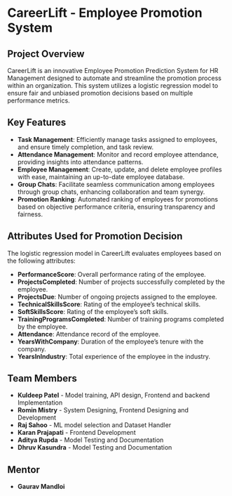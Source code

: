 # CareerLift - Employee Promotion System

## Project Overview
CareerLift is an innovative Employee Promotion Prediction System for HR Management designed to automate and streamline the promotion process within an organization. This system utilizes a logistic regression model to ensure fair and unbiased promotion decisions based on multiple performance metrics. 

## Key Features
- **Task Management**: Efficiently manage tasks assigned to employees, and ensure timely completion, and task review.
- **Attendance Management**: Monitor and record employee attendance, providing insights into attendance patterns.
- **Employee Management**: Create, update, and delete employee profiles with ease, maintaining an up-to-date employee database.
- **Group Chats**: Facilitate seamless communication among employees through group chats, enhancing collaboration and team synergy.
- **Promotion Ranking**: Automated ranking of employees for promotions based on objective performance criteria, ensuring transparency and fairness.

## Attributes Used for Promotion Decision
The logistic regression model in CareerLift evaluates employees based on the following attributes:
- **PerformanceScore**: Overall performance rating of the employee.
- **ProjectsCompleted**: Number of projects successfully completed by the employee.
- **ProjectsDue**: Number of ongoing projects assigned to the employee.
- **TechnicalSkillsScore**: Rating of the employee’s technical skills.
- **SoftSkillsScore**: Rating of the employee’s soft skills.
- **TrainingProgramsCompleted**: Number of training programs completed by the employee.
- **Attendance**: Attendance record of the employee.
- **YearsWithCompany**: Duration of the employee’s tenure with the company.
- **YearsInIndustry**: Total experience of the employee in the industry.

## Team Members

- **Kuldeep Patel** - Model training, API design, Frontend and backend Implementation
- **Romin Mistry** - System Designing, Frontend Designing and Development
- **Raj Sahoo** - ML model selection and Dataset Handler
- **Karan Prajapati** - Frontend Development
- **Aditya Rupda** - Model Testing and Documentation
- **Dhruv Kasundra** - Model Testing and Documentation
  
## Mentor

- **Gaurav Mandloi**
